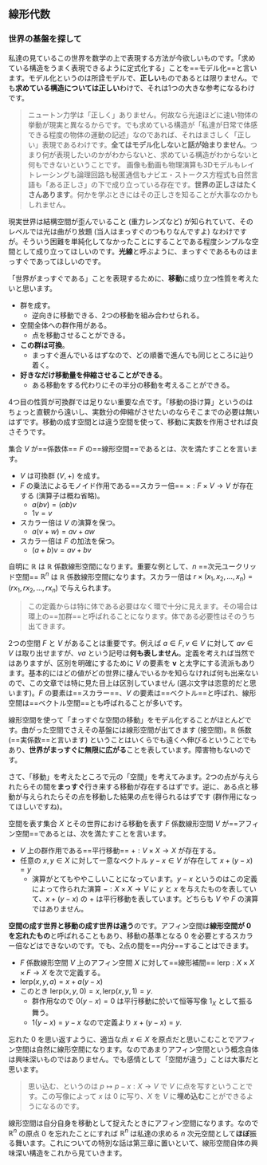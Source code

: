 ## 線形代数

### 世界の基盤を探して

私達の見ているこの世界を数学の上で表現する方法が今欲しいものです。「求めている構造をうまく表現できるように定式化する」ことを==モデル化==と言います。モデル化というのは所詮モデルで、**正しい**ものであるとは限りません。でも**求めている構造については正しい**わけで、それは1つの大きな参考になるわけです。

> ニュートン力学は「正しく」ありません。何故なら光速ほどに速い物体の挙動が現実と異なるからです。でも求めている構造が「私達が日常で体感できる程度の物体の運動の記述」なのであれば、それはまさしく「正しい」表現であるわけです。**全てはモデル化しないと話が始まりません**。つまり何が表現したいのかがわからないと、求めている構造がわからないと何もできないということです。
> 画像も動画も物理演算も3Dモデルもレイトレーシングも論理回路も秘匿通信もナビエ・ストークス方程式も自然言語も「ある正しさ」の下で成り立っている存在です。**世界の正しさはたくさんあります**。何かを学ぶときにはその正しさを知ることが大事なのかもしれません。

現実世界は結構空間が歪んでいること (重力レンズなど) が知られていて、そのレベルでは光は曲がり放題 (当人はまっすぐのつもりなんですよ) なわけですが。そういう困難を単純化してなかったことにすることである程度シンプルな空間として成り立ってほしいのです。**光線**と呼ぶように、まっすぐであるものはまっすぐであってほしいのです。

「世界がまっすぐである」ことを表現するために、**移動**に成り立つ性質を考えたいと思います。

- 群を成す。
    - 逆向きに移動できる、2つの移動を組み合わせられる。
- 空間全体への群作用がある。
    - 点を移動させることができる。
- **この群は可換**。
    - まっすぐ進んでいるはずなので、どの順番で進んでも同じところに辿り着く。
- **好きなだけ移動量を伸縮させることができる**。
    - ある移動をする代わりにその半分の移動を考えることができる。

4つ目の性質が可換群では足りない重要な点です。「移動の掛け算」というのはちょっと直観から遠いし、実数分の伸縮がさせたいのならそこまでの必要は無いはずです。移動の成す空間とは違う空間を使って、移動に実数を作用させれば良さそうです。

集合 $V$ が==係数体== $F$ の==線形空間==であるとは、次を満たすことを言います。

- $V$ は可換群 $(V,+)$ を成す。
- $F$ の乗法によるモノイド作用である==スカラー倍== $\times: F\times V \to V$ が存在する (演算子は概ね省略)。
    - $a(bv) = (ab)v$
    - $1v = v$
- スカラー倍は $V$ の演算を保つ。
    - $a(v+w) = av+aw$
- スカラー倍は $F$ の加法を保つ。
    - $(a+b)v = av+bv$

自明に $\mathbb{R}$ は $\mathbb{R}$ 係数線形空間になります。重要な例として、$n$ ==次元ユークリッド空間== $\mathbb{R}^n$ は $\mathbb{R}$ 係数線形空間になります。スカラー倍は $r\times (x_1,x_2,\ldots,x_n) = (rx_1,rx_2,\ldots,rx_n)$ で与えられます。

> この定義からは特に体である必要はなく環で十分に見えます。その場合は環上の==加群==と呼ばれることになります。体である必要性はそのうち出てきます。

2つの空間 $F$ と $V$ があることは重要です。例えば $a\in F,v\in V$ に対して $av\in V$ は取り出せますが、$va$ という記号は**何も表しません**。定義を考えれば当然ではありますが、区別を明確にするために $V$ の要素を $\mathbf{v}$ と太字にする流派もあります。基本的にはどの値がどの世界に棲んでいるかを知らなければ何も出来ないので、この文章では特に見た目上は区別していません (選ぶ文字は恣意的だと思います)。$F$ の要素は==スカラー==、$V$ の要素は==ベクトル==と呼ばれ、線形空間は==ベクトル空間==とも呼ばれることが多いです。

線形空間を使って「まっすぐな空間の移動」をモデル化することがほとんどです。曲がった空間でさえその基盤には線形空間が出てきます (接空間)。$\mathbb{R}$ 係数 (==実係数==と言います) ということはいくらでも遠くへ伸びるということでもあり、**世界がまっすぐに無限に広がる**ことを表しています。障害物もないのです。

さて、「移動」を考えたところで元の「空間」を考えてみます。2つの点が与えられたらその間を**まっすぐ**行き来する移動が存在するはずです。逆に、ある点と移動が与えられたらその点を移動した結果の点を得られるはずです (群作用になってほしいですね)。

空間を表す集合 $X$ とその世界における移動を表す $F$ 係数線形空間 $V$ が==アフィン空間==であるとは、次を満たすことを言います。

- $V$ 上の群作用である==平行移動== $+: V\times X \to X$ が存在する。
- 任意の $x,y\in X$ に対して一意なベクトル $y-x\in V$ が存在して $x+(y-x)=y$
    - 演算がとてもややこしいことになっています。$y-x$ というのはこの定義によって作られた演算 $-:X\times X\to V$ に $y$ と $x$ を与えたものを表していて、$x+(y-x)$ の $+$ は平行移動を表しています。どちらも $V$ や $F$ の演算ではありません。

**空間の成す世界と移動の成す世界は違う**のです。アフィン空間は**線形空間が $0$ を忘れたもの**と呼ばれることもあり、移動の基準となる $0$ を必要とするスカラー倍などはできないのです。でも、2点の間を==内分==することはできます。

- $F$ 係数線形空間 $V$ 上のアフィン空間 $X$ に対して==線形補間== $\mathrm{lerp}:X\times X \times F \to X$ を次で定義する。
- $\mathrm{lerp}(x,y,a) = x+a(y-x)$
- このとき $\mathrm{lerp}(x,y,0) = x, \mathrm{lerp}(x,y,1) = y$.
    - 群作用なので $0(y-x) = 0$ は平行移動に於いて恒等写像 $1_X$ として振る舞う。
    - $1(y-x) = y-x$ なので定義より $x+(y-x)=y$.

忘れた $0$ を思い返すように、適当な点 $x\in X$ を原点だと思いこむことでアフィン空間は自然に線形空間になります。なのであまりアフィン空間という概念自体は興味深いものではありません。でも感情として「空間が違う」ことは大事だと思います。

> 思い込む、というのは $p\mapsto p - x :X \to V$ で $V$ に点を写すということです。この写像によって $x$ は $0$ に写り、$X$ を $V$ に**埋め込む**ことができるようになるのです。

線形空間は自分自身を移動として捉えたときにアフィン空間になります。なので $\mathbb{R}^n$ の原点 $0$ を忘れたことにすれば $\mathbb{R}^n$ は私達の求める $n$ 次元空間として**ほぼ**振る舞います。これについての特別な話は第三章に置いといて、線形空間自体の興味深い構造をこれから見ていきます。
